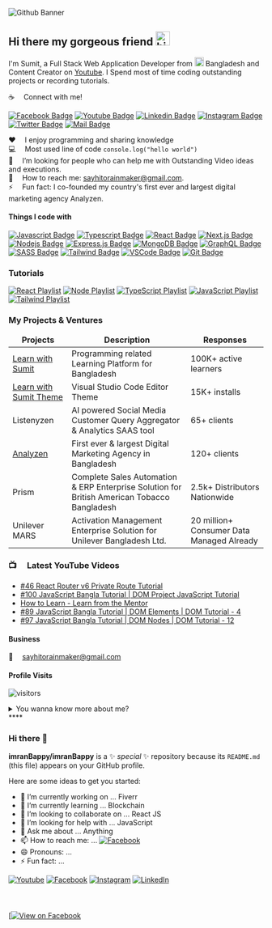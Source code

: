 ![Github Banner](https://media-exp1.licdn.com/dms/image/C5122AQG3H2D459gR7Q/feedshare-shrink_800/0/1575373782519?e=1644451200&v=beta&t=2gLCmM_gs0jxGXsERb_9wzio4ja4QCABn7rp9IAqj4g)

## Hi there my gorgeous friend <img src="https://github.com/learnwithsumit/learnwithsumit/blob/main/assets/hello.gif?raw=true" width="28px" alt="hi">

I'm Sumit, a Full Stack Web Application Developer from <img src="https://github.com/learnwithsumit/learnwithsumit/raw/main/assets/bangladesh.png" width="18"/> Bangladesh and Content Creator on [Youtube](https://youtube.com/learnwithsumit). I Spend most of time coding outstanding projects or recording tutorials.

:coffee: &emsp;Connect with me!

[![Facebook Badge](https://img.shields.io/badge/Facebook-1877F2?style=for-the-badge&logo=facebook&logoColor=white)](https://facebook.com/sumit.analyzen) [![Youtube Badge](https://img.shields.io/badge/YouTube-FF0000?style=for-the-badge&logo=youtube&logoColor=white)](https://youtube.com/learnwithsumit) [![Linkedin Badge](https://img.shields.io/badge/LinkedIn-0077B5?style=for-the-badge&logo=linkedin&logoColor=white)](https://www.linkedin.com/in/sumitanalyzen/) [![Instagram Badge](https://img.shields.io/badge/Instagram-E4405F?style=for-the-badge&logo=instagram&logoColor=white)](https://instagram.com/learnwithsumit) [![Twitter Badge](https://img.shields.io/badge/Twitter-1DA1F2?style=for-the-badge&logo=twitter&logoColor=white)](https://twitter.com/sumit_analyzen) [![Mail Badge](https://img.shields.io/badge/Gmail-D14836?style=for-the-badge&logo=gmail&logoColor=white)](mailto:sayhitorainmaker@gmail.com)

:hearts: &emsp;I enjoy programming and sharing knowledge <br/>
:computer: &emsp;Most used line of code `console.log("hello world")` <br/>
🤔 &emsp;I’m looking for people who can help me with Outstanding Video ideas and executions.<br/>
:e-mail: &emsp;How to reach me: sayhitorainmaker@gmail.com.<br/>
⚡ &emsp;Fun fact: I co-founded my country's first ever and largest digital marketing agency Analyzen.

#### Things I code with

[![Javascript Badge](https://img.shields.io/badge/-Javascript-F0DB4F?style=for-the-badge&labelColor=black&logo=javascript&logoColor=F0DB4F)](#) [![Typescript Badge](https://img.shields.io/badge/-Typescript-007acc?style=for-the-badge&labelColor=black&logo=typescript&logoColor=007acc)](#) [![React Badge](https://img.shields.io/badge/-React-61DBFB?style=for-the-badge&labelColor=black&logo=react&logoColor=61DBFB)](#) [![Next.js Badge](https://img.shields.io/badge/next.js-000000?style=for-the-badge&logo=nextdotjs&logoColor=white)](#) [![Nodejs Badge](https://img.shields.io/badge/-Nodejs-3C873A?style=for-the-badge&labelColor=black&logo=node.js&logoColor=3C873A)](#) [![Express.js Badge](https://img.shields.io/badge/Express.js-000000?style=for-the-badge&logo=express&logoColor=white)](#) [![MongoDB Badge](https://img.shields.io/badge/MongoDB-4EA94B?style=for-the-badge&logo=mongodb&logoColor=white)](#) [![GraphQL Badge](https://img.shields.io/badge/-GraphQl-e535ab?style=for-the-badge&labelColor=black&logo=node.js&logoColor=e535ab)](#) [![SASS Badge](https://img.shields.io/badge/Sass-CC6699?style=for-the-badge&logo=sass&logoColor=white)](#) [![Tailwind Badge](https://img.shields.io/badge/Tailwind%20CSS-092749?style=for-the-badge&logo=tailwindcss&logoColor=06B6D4&labelColor=000000)](#) [![VSCode Badge](https://img.shields.io/badge/Visual_Studio-5C2D91?style=for-the-badge&logo=visual%20studio&logoColor=white)](#) [![Git Badge](https://img.shields.io/badge/Git-F05032?style=for-the-badge&logo=git&logoColor=white)](#)

### Tutorials

[![React Playlist](https://img.shields.io/badge/React-20232A?style=for-the-badge&logo=react&logoColor=61DAFB)](https://lwsbd.link/react) [![Node Playlist](https://img.shields.io/badge/Node.js-339933?style=for-the-badge&logo=nodedotjs&logoColor=white)](https://lwsbd.link/node) [![TypeScript Playlist](https://img.shields.io/badge/TypeScript-007ACC?style=for-the-badge&logo=typescript&logoColor=white)](https://lwsbd.link/ts) [![JavaScript Playlist](https://img.shields.io/badge/JavaScript-323330?style=for-the-badge&logo=javascript&logoColor=F7DF1E)](https://lwsbd.link/startjs) [![Tailwind Playlist](https://img.shields.io/badge/Tailwind%20CSS-092749?style=for-the-badge&logo=tailwindcss&logoColor=06B6D4&labelColor=000000)](https://lwsbd.link/tp)

### My Projects & Ventures

<table>
  <thead align="center">
    <tr border: none;>
      <td><b>Projects</b></td>
      <td><b>Description</b></td>
      <td><b>Responses</b></td>
    </tr>
  </thead>
  <tbody>
    <tr>
      <td><a href="https://learnwithsumit.com" target="_blank">Learn with Sumit</a></td>
      <td>Programming related Learning Platform for Bangladesh</td>
      <td>100K+ active learners</td>
    </tr>
    <tr>
      <td><a href="https://marketplace.visualstudio.com/items?itemName=SumitSaha.learn-with-sumit-theme" target="_blank">Learn with Sumit Theme</a></td>
      <td>Visual Studio Code Editor Theme</td>
      <td>15K+ installs</td>
    </tr>
    <tr>
      <td>Listenyzen</td>
      <td>AI powered Social Media Customer Query Aggregator & Analytics SAAS tool</td>
      <td>65+ clients</td>
    </tr>
    <tr>
      <td><a href="https://analyzenbd.com" target="_blank">Analyzen</a></td>
      <td>First ever & largest Digital Marketing Agency in Bangladesh</td>
      <td>120+ clients</td>
    </tr>
    <tr>
      <td>Prism</td>
      <td>Complete Sales Automation & ERP Enterprise Solution for British American Tobacco Bangladesh</td>
      <td>2.5k+ Distributors Nationwide</td>
    </tr>
    <tr>
      <td>Unilever MARS</td>
      <td>Activation Management Enterprise Solution for Unilever Bangladesh Ltd.</td>
      <td>20 million+ Consumer Data Managed Already</td>
    </tr>
  </tbody>
</table>

### 📺 &emsp;Latest YouTube Videos

<!-- YOUTUBE:START -->
- [#46 React Router v6 Private Route Tutorial](https://www.youtube.com/watch?v=99RWZsEITx4)
- [#100 JavaScript Bangla Tutorial | DOM Project JavaScript Tutorial](https://www.youtube.com/watch?v=_WuDDnZMRiE)
- [How to Learn - Learn from the Mentor](https://www.youtube.com/watch?v=1ECsXb6TnxU)
- [#89 JavaScript Bangla Tutorial | DOM Elements | DOM Tutorial - 4](https://www.youtube.com/watch?v=x0z3XxZ_6ys)
- [#97 JavaScript Bangla Tutorial | DOM Nodes | DOM Tutorial - 12](https://www.youtube.com/watch?v=bt-xTBqhqEk)
<!-- YOUTUBE:END -->

#### Business

:email: &emsp;sayhitorainmaker@gmail.com

#### Profile Visits

![visitors](https://visitor-badge.glitch.me/badge?page_id=learnwithsumit.learnwithsumit)

<details>
<summary>
  You wanna know more about me?
</summary>

<br >

I love sharing knowledge and putting tutorials, courses and posts together for helping other developers, and that's why Learn with Sumit Youtube Channel exists!

#### What is Learn with Sumit?

"Learn with Sumit" is all about teaching web development skills and techniques in an efficient and practical manner. It has all the tools you need to learn the newest and most popular technologies to convert you from a no stack to full stack developer. I started "Learn with Sumit" in order to share my passion for web development and do what I truly love - teach and inspire new web developers.

#### Github Stats

![learnwithsumit's github stats](https://github-readme-stats.vercel.app/api?username=learnwithsumit&count_private=true&theme=tokyonight&hide=contribs,prs)

</details>****






































### Hi there 👋

**imranBappy/imranBappy** is a ✨ _special_ ✨ repository because its `README.md` (this file) appears on your GitHub profile.

Here are some ideas to get you started:

- 🔭 I’m currently working on ... Fiverr
- 🌱 I’m currently learning ... Blockchain
- 👯 I’m looking to collaborate on ... React JS
- 🤔 I’m looking for help with ... JavaScript
- 💬 Ask me about ... Anything
- 📫 How to reach me: ... [![Facebook][facebook-shield]][facebook-url]
- 😄 Pronouns: ...
- ⚡ Fun fact: ...


[![Youtube][youtube-shield]][youtube-url]
[![Facebook][facebook-shield]][facebook-url]
[![Instagram][instagram-shield]][instagram-url]
[![LinkedIn][linkedin-shield]][linkedin-url]

<!-- PROJECT LOGO -->
<br />
<p align="center">
  <h3 align="center"><a href="https://www.facebook.com/imranbappy.official/"Imran Hossen Bappy</a></h3>



[![View on Facebook](https://media-exp1.licdn.com/dms/image/C5122AQG3H2D459gR7Q/feedshare-shrink_800/0/1575373782519?e=1644451200&v=beta&t=2gLCmM_gs0jxGXsERb_9wzio4ja4QCABn7rp9IAqj4g)

<!-- TABLE OF CONTENTS -->


<!-- MARKDOWN LINKS & IMAGES -->

[youtube-shield]: https://img.shields.io/badge/-Youtube-black.svg?style=flat-square&logo=youtube&color=555&logoColor=white
[youtube-url]: https://www.facebook.com/imranbappy.official
[facebook-shield]: https://img.shields.io/badge/-Facebook-black.svg?style=flat-square&logo=facebook&color=555&logoColor=white
[facebook-url]: https://www.facebook.com/imranbappy.official
[instagram-shield]: https://img.shields.io/badge/-Instagram-black.svg?style=flat-square&logo=instagram&color=555&logoColor=white
[instagram-url]: https://www.instagram.com/imranhossenbappy/
[linkedin-shield]: https://img.shields.io/badge/-LinkedIn-black.svg?style=flat-square&logo=linkedin&colorB=555
[linkedin-url]: https://www.linkedin.com/in/imranbappy/

